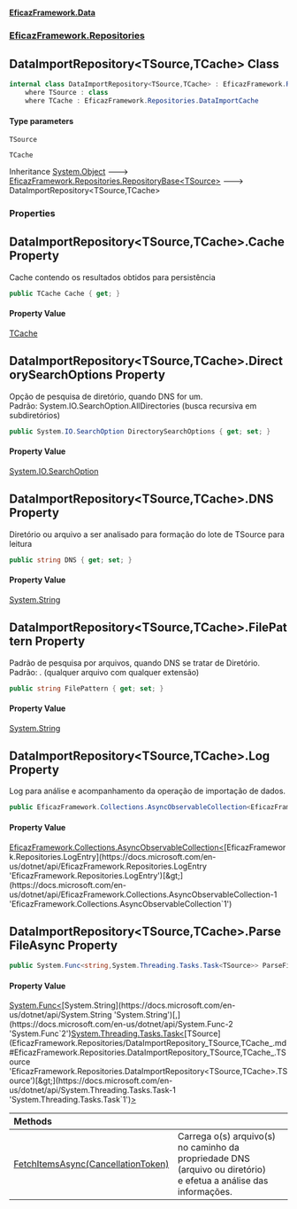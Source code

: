 #### [EficazFramework.Data](EficazFrameworkData.md 'EficazFramework Data')
### [EficazFramework.Repositories](EficazFrameworkData.md#EficazFramework.Repositories 'EficazFramework.Repositories')

## DataImportRepository<TSource,TCache> Class

```csharp
internal class DataImportRepository<TSource,TCache> : EficazFramework.Repositories.RepositoryBase<TSource>
    where TSource : class
    where TCache : EficazFramework.Repositories.DataImportCache
```
#### Type parameters

<a name='EficazFramework.Repositories.DataImportRepository_TSource,TCache_.TSource'></a>

`TSource`

<a name='EficazFramework.Repositories.DataImportRepository_TSource,TCache_.TCache'></a>

`TCache`

Inheritance [System.Object](https://docs.microsoft.com/en-us/dotnet/api/System.Object 'System.Object') &#129106; [EficazFramework.Repositories.RepositoryBase&lt;](EficazFramework.Repositories/RepositoryBase_T_.md 'EficazFramework.Repositories.RepositoryBase<T>')[TSource](EficazFramework.Repositories/DataImportRepository_TSource,TCache_.md#EficazFramework.Repositories.DataImportRepository_TSource,TCache_.TSource 'EficazFramework.Repositories.DataImportRepository<TSource,TCache>.TSource')[&gt;](EficazFramework.Repositories/RepositoryBase_T_.md 'EficazFramework.Repositories.RepositoryBase<T>') &#129106; DataImportRepository<TSource,TCache>
### Properties

<a name='EficazFramework.Repositories.DataImportRepository_TSource,TCache_.Cache'></a>

## DataImportRepository<TSource,TCache>.Cache Property

Cache contendo os resultados obtidos para persistência

```csharp
public TCache Cache { get; }
```

#### Property Value
[TCache](EficazFramework.Repositories/DataImportRepository_TSource,TCache_.md#EficazFramework.Repositories.DataImportRepository_TSource,TCache_.TCache 'EficazFramework.Repositories.DataImportRepository<TSource,TCache>.TCache')

<a name='EficazFramework.Repositories.DataImportRepository_TSource,TCache_.DirectorySearchOptions'></a>

## DataImportRepository<TSource,TCache>.DirectorySearchOptions Property

Opção de pesquisa de diretório, quando DNS for um.  
Padrão: System.IO.SearchOption.AllDirectories (busca recursiva em subdiretórios)

```csharp
public System.IO.SearchOption DirectorySearchOptions { get; set; }
```

#### Property Value
[System.IO.SearchOption](https://docs.microsoft.com/en-us/dotnet/api/System.IO.SearchOption 'System.IO.SearchOption')

<a name='EficazFramework.Repositories.DataImportRepository_TSource,TCache_.DNS'></a>

## DataImportRepository<TSource,TCache>.DNS Property

Diretório ou arquivo a ser analisado para formação do lote de TSource para leitura

```csharp
public string DNS { get; set; }
```

#### Property Value
[System.String](https://docs.microsoft.com/en-us/dotnet/api/System.String 'System.String')

<a name='EficazFramework.Repositories.DataImportRepository_TSource,TCache_.FilePattern'></a>

## DataImportRepository<TSource,TCache>.FilePattern Property

Padrão de pesquisa por arquivos, quando DNS se tratar de Diretório.  
Padrão: *.* (qualquer arquivo com qualquer extensão)

```csharp
public string FilePattern { get; set; }
```

#### Property Value
[System.String](https://docs.microsoft.com/en-us/dotnet/api/System.String 'System.String')

<a name='EficazFramework.Repositories.DataImportRepository_TSource,TCache_.Log'></a>

## DataImportRepository<TSource,TCache>.Log Property

Log para análise e acompanhamento da operação de importação de dados.

```csharp
public EficazFramework.Collections.AsyncObservableCollection<EficazFramework.Repositories.LogEntry> Log { get; }
```

#### Property Value
[EficazFramework.Collections.AsyncObservableCollection&lt;](https://docs.microsoft.com/en-us/dotnet/api/EficazFramework.Collections.AsyncObservableCollection-1 'EficazFramework.Collections.AsyncObservableCollection`1')[EficazFramework.Repositories.LogEntry](https://docs.microsoft.com/en-us/dotnet/api/EficazFramework.Repositories.LogEntry 'EficazFramework.Repositories.LogEntry')[&gt;](https://docs.microsoft.com/en-us/dotnet/api/EficazFramework.Collections.AsyncObservableCollection-1 'EficazFramework.Collections.AsyncObservableCollection`1')

<a name='EficazFramework.Repositories.DataImportRepository_TSource,TCache_.ParseFileAsync'></a>

## DataImportRepository<TSource,TCache>.ParseFileAsync Property

```csharp
public System.Func<string,System.Threading.Tasks.Task<TSource>> ParseFileAsync { get; set; }
```

#### Property Value
[System.Func&lt;](https://docs.microsoft.com/en-us/dotnet/api/System.Func-2 'System.Func`2')[System.String](https://docs.microsoft.com/en-us/dotnet/api/System.String 'System.String')[,](https://docs.microsoft.com/en-us/dotnet/api/System.Func-2 'System.Func`2')[System.Threading.Tasks.Task&lt;](https://docs.microsoft.com/en-us/dotnet/api/System.Threading.Tasks.Task-1 'System.Threading.Tasks.Task`1')[TSource](EficazFramework.Repositories/DataImportRepository_TSource,TCache_.md#EficazFramework.Repositories.DataImportRepository_TSource,TCache_.TSource 'EficazFramework.Repositories.DataImportRepository<TSource,TCache>.TSource')[&gt;](https://docs.microsoft.com/en-us/dotnet/api/System.Threading.Tasks.Task-1 'System.Threading.Tasks.Task`1')[&gt;](https://docs.microsoft.com/en-us/dotnet/api/System.Func-2 'System.Func`2')

| Methods | |
| :--- | :--- |
| [FetchItemsAsync(CancellationToken)](EficazFramework.Repositories/DataImportRepository_TSource,TCache_/FetchItemsAsync(CancellationToken).md 'EficazFramework.Repositories.DataImportRepository<TSource,TCache>.FetchItemsAsync(System.Threading.CancellationToken)') | Carrega o(s) arquivo(s) no caminho da propriedade DNS (arquivo ou diretório) <br/>e efetua a análise das informações. |
